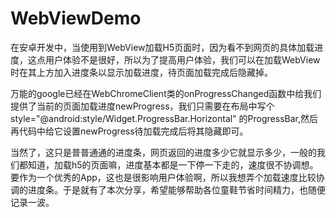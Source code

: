 # WebViewDemo

在安卓开发中，当使用到WebView加载H5页面时，因为看不到网页的具体加载进度，这点用户体验不是很好，所以为了提高用户体验，我们可以在加载WebView时在其上方加入进度条以显示加载进度，待页面加载完成后隐藏掉。

万能的google已经在WebChromeClient类的onProgressChanged函数中给我们提供了当前的页面加载进度newProgress，我们只需要在布局中写个style="@android:style/Widget.ProgressBar.Horizontal" 的ProgressBar,然后再代码中给它设置newProgress待加载完成后将其隐藏即可。

当然了，这只是普普通通的进度条，网页返回的进度多少它就显示多少，一般的我们都知道，加载h5的页面嘛，进度基本都是一下停一下走的，速度很不协调想。要作为一个优秀的App，这也是很影响用户体验啊，所以我想弄个加载速度比较协调的进度条。于是就有了本次分享，希望能够帮助各位童鞋节省时间精力，也随便记录一波。



